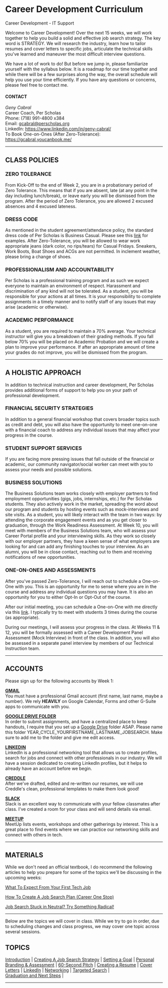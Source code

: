 # Career Development Curriculum  

Career Development - IT Support  

Welcome to Career Development! Over the next 15 weeks, we will work together to help you build a solid and effective job search strategy. The key word is STRATEGY. We will research the industry, learn how to tailor resumes and cover letters to specific jobs, articulate the technical skills you've learned and maneuver the most difficult interview questions.  

We have a lot of work to do! But before we jump in, please familiarize yourself with the syllabus below. It is a roadmap for our time together and while there will be a few surprises along the way, the overall schedule will help you use your time efficiently. If you have any questions or concerns, please feel free to contact me.  

#### CONTACT  
<i>Geny Cabral</i>  
Career Coach, Per Scholas  
Phone: (718) 991-4800 x384  
Email: gcabral@perscholas.org  
LinkedIn: https://www.linkedin.com/in/geny-cabral/  
To Book One-on-Ones (After Zero-Tolerance): https://gcabral.youcanbook.me/
***
## CLASS POLICIES  
### ZERO TOLERANCE  
From Kick-Off to the end of Week 2, you are in a probationary period of Zero Tolerance. This means that if you are absent, late (at any point in the day including lunch/break), or leave early you will be dismissed from the program. After the period of Zero Tolerance, you are allowed 2 excused absences and 4 excused lateness.  
  
### DRESS CODE  
As mentioned in the student agreement/attendance policy, the standard dress code of Per Scholas is Business Casual. Please see this [link](https://www.thebalance.com/business-casual-dress-code-4051117) for examples. After Zero-Tolerance, you will be allowed to wear work appropriate jeans (dark color, no rips/tears) for Casual Fridays. Sneakers, Work Boots, Boat Shoes and ACGs are not permitted. In inclement weather, please bring a change of shoes. 
  
### PROFESSIONALISM AND ACCOUNTABILITY  
Per Scholas is a professional training program and as such we expect everyone to maintain an environment of respect. Harassment and discrimination of any kind will not be tolerated. As a student, you will be responsible for your actions at all times. It is your responsibility to complete assignments in a timely manner and to notify staff of any issues that may arise (academic or otherwise).  
  
### ACADEMIC PERFORMANCE  
As a student, you are required to maintain a 70% average. Your technical instructor will give you a breakdown of their grading methods. If you fall below 70% you will be placed on Academic Probation and we will create a plan to improve your performance. If after an appropriate amount of time your grades do not improve, you will be dismissed from the program.  
  
---  
## A HOLISTIC APPROACH  
In addition to technical instruction and career development, Per Scholas provides additional forms of support to help you on your path of professional development.  
  
### FINANCIAL SECURITY STRATEGIES  
In addition to a general financial workshop that covers broader topics such as credit and debt, you will also have the opportunity to meet one-on-one with a financial coach to address any individual issues that may affect your progress in the course.  
  
### STUDENT SUPPORT SERVICES  
If you are facing more pressing issues that fall outside of the financial or academic, our community navigator/social worker can meet with you to assess your needs and possible solutions.
  
### BUSINESS SOLUTIONS  
The Business Solutions team works closely with employer partners to find employment opportunities (gigs, jobs, internships, etc.) for Per Scholas students. They also actively work in the market, spreading the word about our program and students by hosting events such as mock-interviews and site visits. As a student, you will likely interact with the team in two ways: by attending the corporate engagement events and as you get closer to graduation, through the Work Readiness Assessment. At Week 10, you will meet with members of the Business Solutions team, who will assess your Career Portal profile and your interviewing skills. As they work so closely with our employer partners, they have a keen sense of what employers are looking for and can add any finishing touches to your interview. As an alumni, you will be in close contact, reaching out to them and receiving notifications of new opportunities.  
  
### ONE-ON-ONES AND ASSESSMENTS  
After you've passed Zero-Tolerance, I will reach out to schedule a One-on-One with you. This is an opportunity for me to sense where you are in the course and address any individual questions you may have. It is also an opportunity for you to either Opt-In or Opt-Out of the course.  

After our initial meeting, you can schedule a One-on-One with me directly via this [link](https://gcabral.youcanbook.me/). I typically try to meet with students 3 times during the course (as appropriate).  
  
During our meetings, I will assess your progress in the class. At Weeks 11 & 12, you will be formally assessed with a Career Development Panel Assessment (Mock Interview) in front of the class. In addition, you will also be assessed in a separate panel interview by members of our Technical Instruction team.  

---
## ACCOUNTS
Please sign up for the following accounts by Week 1:  

<b><a href="https://mail.google.com">GMAIL</a></b>  
You must have a professional Gmail account (first name, last name, maybe a number). We rely <b>HEAVILY</b> on Google Calendar, Forms and other G-Suite apps to communicate with you.  
  
<b><a href="https://drive.google.com">GOOGLE DRIVE FOLDER</a></b>  
In order to submit assignments, and have a centralized place to keep handouts, I require that you set up a [Google Drive](https://drive.google.com) folder ASAP. Please name this folder YEAR_CYCLE_YOURFIRSTNAME_LASTNAME_JOBSEARCH. Make sure to add me to the folder and give me edit access.  

<b><a href="https://www.linkedin.com/">LINKEDIN</a></b>  
LinkedIn is a professional networking tool that allows us to create profiles, search for jobs and connect with other professionals in our industry. We will have a session dedicated to creating LinkedIn profiles, but it helps to already have an account before we begin.  
  
  
<b><a href="http://creddle.io/">CREDDLE</a></b>  
After we've drafted, edited and re-written our resumes, we will use Creddle's clean, professional templates to make them look good!  
  
  
<b><a href="https://slack.com">SLACK</a></b>  
Slack is an excellent way to communicate with your fellow classmates after class. I've created a room for your class and will send details via email.  
  
  
<b><a href="https://www.meetup.com/">MEETUP</a></b>  
MeetUp lists events, workshops and other gatherings by interest. This is a great place to find events where we can practice our networking skills and connect with others in tech.  

***
## MATERIALS
 While we don't need an official textbook, I do recommend the following articles to help you prepare for some of the topics we'll be   discussing in the upcoming weeks:  
   
   
[What To Expect From Your First Tech Job](https://certification.comptia.org/it-career-news/post/view/2012/08/06/what-to-expect-from-your-first-tech-job)

[How To Create A Job Search Plan (Career One Stop)](https://www.careeronestop.org/JobSearch/Plan/create-a-job-search-plan.aspx)
  
[Job Search Stuck in Neutral? Try Something Radical!](https://www.linkedin.com/pulse/20131206074354-52594-job-search-stuck-in-neutral-try-something-radical/)

***  
Below are the topics we will cover in class. While we try to go in order, due to scheduling changes and class progress, we may cover one topic across several sessions. 
  
## TOPICS
  [Introduction](/introduction.md) |
  [Creating A Job Search Strategy](/creatingastrategy.md) |
  [Setting a Goal](/settingagoal.md) |
  [Personal Branding & Assessment](/personalbrandassessment.md) |
  [60-Second Pitch](/60secondpitch.md) |
  [Creating a Resume](/resumes.md) |
  [Cover Letters](/coverletters.md) |
  [LinkedIn](/linkedin.md) |
  [Networking](/networking.md) |
  [Targeted Search](/targetedsearch.md) |  
  [Graduation and Next Steps](/graduationnextsteps.md) |
       
***

